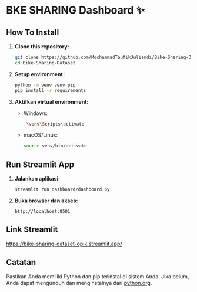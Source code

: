 # BKE SHARING Dashboard ✨

## How To Install

1. **Clone this repository:**
	```sh
	git clone https://github.com/MochammadTaufikJuliandi/Bike-Sharing-Dataset
	cd Bike-Sharing-Dataset
	```

2. **Setup environment :**
	```sh
	python -m venv venv pip
	pip install -r requirements
	```

3. **Aktifkan virtual environment:**
	- Windows:
		```sh
		.\venv\Scripts\activate
		```
	- macOS/Linux:
		```sh
		source venv/bin/activate
		```


## Run Streamlit App

1. **Jalankan aplikasi:**
	```sh
	streamlit run dashboard/dashboard.py
	```

2. **Buka browser dan akses:**
	```
	http://localhost:8501
	```
## Link Streamlit
https://bike-sharing-dataset-opik.streamlit.app/
## Catatan

Pastikan Anda memiliki Python dan pip terinstal di sistem Anda. Jika belum, Anda dapat mengunduh dan menginstalnya dari [python.org](https://www.python.org/).

